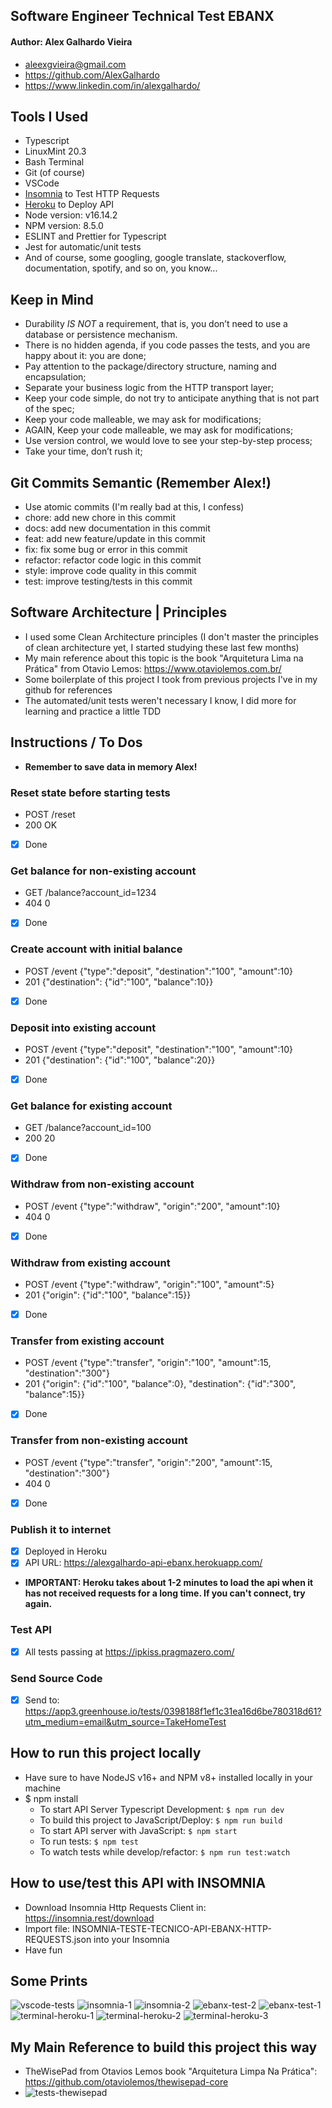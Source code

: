 ## Software Engineer Technical Test EBANX

#### Author: Alex Galhardo Vieira
- aleexgvieira@gmail.com
- https://github.com/AlexGalhardo
- https://www.linkedin.com/in/alexgalhardo/
## Tools I Used
- Typescript
- LinuxMint 20.3
- Bash Terminal
- Git (of course)
- VSCode
- [Insomnia](https://insomnia.rest/download) to Test HTTP Requests
- [Heroku](https://www.heroku.com/) to Deploy API
- Node version: v16.14.2
- NPM version: 8.5.0
- ESLINT and Prettier for Typescript
- Jest for automatic/unit tests
- And of course, some googling, google translate, stackoverflow, documentation, spotify, and so on, you know...

## Keep in Mind
- Durability *IS NOT* a requirement, that is, you don’t need to use a database or persistence mechanism.
- There is no hidden agenda, if you code passes the tests, and you are happy about it:  you are done;
- Pay attention to the package/directory structure, naming and encapsulation;
- Separate your business logic from the HTTP transport layer;
- Keep your code simple, do not try to anticipate anything that is not part of the spec;
- Keep your code malleable, we may ask for modifications;
- AGAIN, Keep your code malleable, we may ask for modifications;
- Use version control, we would love to see your step-by-step process;
- Take your time, don’t rush it;
## Git Commits Semantic (Remember Alex!)
- Use atomic commits (I'm really bad at this, I confess)
- chore: add new chore in this commit
- docs: add new documentation in this commit
- feat: add new feature/update in this commit
- fix: fix some bug or error in this commit
- refactor: refactor code logic in this commit
- style: improve code quality in this commit
- test: improve testing/tests in this commit

## Software Architecture | Principles
- I used some Clean Architecture principles (I don't master the principles of clean architecture yet, I started studying these last few months)
- My main reference about this topic is the book "Arquitetura Lima na Prática" from Otavio Lemos: https://www.otaviolemos.com.br/
- Some boilerplate of this project I took from previous projects I've in my github for references
- The automated/unit tests weren't necessary I know, I did more for learning and practice a little TDD
## Instructions / To Dos

- <strong>Remember to save data in memory Alex!</strong>

### Reset state before starting tests
- POST /reset
- 200 OK
- [x] Done

### Get balance for non-existing account
- GET /balance?account_id=1234
- 404 0
- [x] Done

### Create account with initial balance
- POST /event {"type":"deposit", "destination":"100", "amount":10}
- 201 {"destination": {"id":"100", "balance":10}}
- [x] Done

### Deposit into existing account
- POST /event {"type":"deposit", "destination":"100", "amount":10}
- 201 {"destination": {"id":"100", "balance":20}}
- [x] Done

### Get balance for existing account
- GET /balance?account_id=100
- 200 20
- [x] Done

### Withdraw from non-existing account
- POST /event {"type":"withdraw", "origin":"200", "amount":10}
- 404 0
- [x] Done

### Withdraw from existing account
- POST /event {"type":"withdraw", "origin":"100", "amount":5}
- 201 {"origin": {"id":"100", "balance":15}}
- [x] Done

### Transfer from existing account
- POST /event {"type":"transfer", "origin":"100", "amount":15, "destination":"300"}
- 201 {"origin": {"id":"100", "balance":0}, "destination": {"id":"300", "balance":15}}
- [x] Done

### Transfer from non-existing account
- POST /event {"type":"transfer", "origin":"200", "amount":15, "destination":"300"}
- 404 0
- [x] Done

### Publish it to internet
- [x] Deployed in Heroku
- [x] API URL: https://alexgalhardo-api-ebanx.herokuapp.com/
- <strong>IMPORTANT: Heroku takes about 1-2 minutes to load the api when it has not received requests for a long time. If you can't connect, try again. </strong>

### Test API
- [x] All tests passing at https://ipkiss.pragmazero.com/

### Send Source Code
- [x] Send to: https://app3.greenhouse.io/tests/0398188f1ef1c31ea16d6be780318d61?utm_medium=email&utm_source=TakeHomeTest

## How to run this project locally
- Have sure to have NodeJS v16+ and NPM v8+ installed locally in your machine
- $ npm install
   - To start API Server Typescript Development: `$ npm run dev`
   - To build this project to JavaScript/Deploy: `$ npm run build`
   - To start API server with JavaScript: `$ npm start`
   - To run tests: `$ npm test`
   - To watch tests while develop/refactor: `$ npm run test:watch`

## How to use/test this API with INSOMNIA
- Download Insomnia Http Requests Client in: https://insomnia.rest/download
- Import file: INSOMNIA-TESTE-TECNICO-API-EBANX-HTTP-REQUESTS.json into your Insomnia
- Have fun
## Some Prints

![vscode-tests](https://user-images.githubusercontent.com/19540357/169660792-8c4c642c-586b-4779-aedc-23082d421386.png)
![insomnia-1](https://user-images.githubusercontent.com/19540357/169660793-ace2cb26-7d68-45fd-a14f-11c881447d8c.png)
![insomnia-2](https://user-images.githubusercontent.com/19540357/169660798-fdfef2a6-e949-4479-88d4-963ea5ff8860.png)
![ebanx-test-2](https://user-images.githubusercontent.com/19540357/169660786-89c93f33-5009-4940-a240-c4974ac72e0d.png)
![ebanx-test-1](https://user-images.githubusercontent.com/19540357/169660790-7e8573a8-3cb1-404d-8467-4b102aa6b806.png)
![terminal-heroku-1](https://user-images.githubusercontent.com/19540357/169660795-d98be922-32e0-4620-a11a-8bb35ebe903c.png)
![terminal-heroku-2](https://user-images.githubusercontent.com/19540357/169660796-5a0bf599-1fad-4ef0-a809-17b87f885be4.png)
![terminal-heroku-3](https://user-images.githubusercontent.com/19540357/169660812-5638e9ae-9e5b-4385-8ffd-66e0c718bb62.png)

## My Main Reference to build this project this way
- TheWisePad from Otavios Lemos book "Arquitetura Limpa Na Prática": https://github.com/otaviolemos/thewisepad-core
- ![tests-thewisepad](https://user-images.githubusercontent.com/19540357/169660799-bb09ec33-81d1-43fd-9b6c-3aade5ec6187.png)

